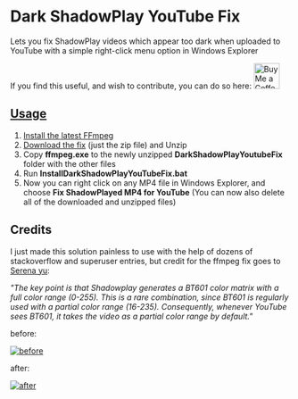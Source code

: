 # Dark ShadowPlay YouTube Fix
Lets you fix ShadowPlay videos which appear too dark when uploaded to YouTube with a simple right-click menu option in Windows Explorer

If you find this useful, and wish to contribute, you can do so here:
<a href='https://ko-fi.com/lucidskofi' target='_blank'><img height='35' style='border:0px;height:46px;' src='https://az743702.vo.msecnd.net/cdn/kofi3.png?v=0' border='0' alt='Buy Me a Coffee at ko-fi.com' />


## Usage
1. Install the latest [FFmpeg](https://ffmpeg.org/)
2. [Download the fix](https://github.com/lucids-git-goods/DarkShadowPlayYouTubeFix/releases/tag/1.0) (just the zip file) and Unzip 
3. Copy **ffmpeg.exe** to the newly unzipped **DarkShadowPlayYoutubeFix** folder with the other files
4. Run **InstallDarkShadowPlayYouTubeFix.bat**
5. Now you can right click on any MP4 file in Windows Explorer, and choose **Fix ShadowPlayed MP4 for YouTube** (You can now also delete all of the downloaded and unzipped files)

## Credits
I just made this solution painless to use with the help of dozens of stackoverflow and superuser entries, but
credit for the ffmpeg fix goes to [Serena yu](https://support.google.com/youtube/thread/72273567?hl=en&msgid=79743480):


*"The key point is that Shadowplay generates a BT601 color matrix with a _full_ color range (0-255). This is a rare combination, since BT601 is regularly used with a _partial_ color range (16-235). Consequently, whenever YouTube sees BT601, it takes the video as a partial color range by default."*





before:

[![before](https://img.youtube.com/vi/KQZ4PNnO8Jg/0.jpg)](https://www.youtube.com/watch?v=KQZ4PNnO8Jg)


after:

[![after](https://img.youtube.com/vi/58Km9gj0xFo/0.jpg)](https://www.youtube.com/watch?v=58Km9gj0xFo)








